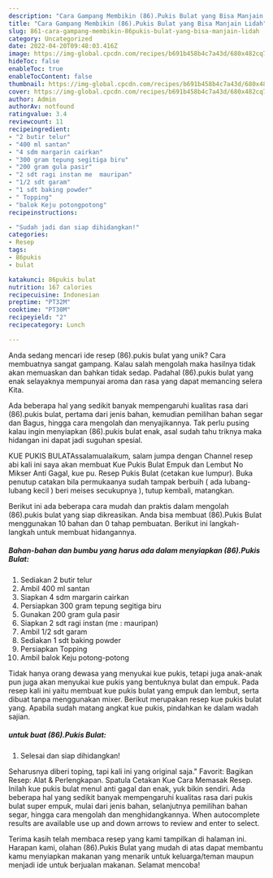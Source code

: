 ```yaml
---
description: "Cara Gampang Membikin (86).Pukis Bulat yang Bisa Manjain Lidah"
title: "Cara Gampang Membikin (86).Pukis Bulat yang Bisa Manjain Lidah"
slug: 861-cara-gampang-membikin-86pukis-bulat-yang-bisa-manjain-lidah
category: Uncategorized
date: 2022-04-20T09:48:03.416Z
image: https://img-global.cpcdn.com/recipes/b691b458b4c7a43d/680x482cq70/86pukis-bulat-foto-resep-utama.jpg
hideToc: false
enableToc: true
enableTocContent: false
thumbnail: https://img-global.cpcdn.com/recipes/b691b458b4c7a43d/680x482cq70/86pukis-bulat-foto-resep-utama.jpg
cover: https://img-global.cpcdn.com/recipes/b691b458b4c7a43d/680x482cq70/86pukis-bulat-foto-resep-utama.jpg
author: Admin
authorAv: notfound
ratingvalue: 3.4
reviewcount: 11
recipeingredient:
- "2 butir telur"
- "400 ml santan"
- "4 sdm margarin cairkan"
- "300 gram tepung segitiga biru"
- "200 gram gula pasir"
- "2 sdt ragi instan me  mauripan"
- "1/2 sdt garam"
- "1 sdt baking powder"
- " Topping"
- "balok Keju potongpotong"
recipeinstructions:

- "Sudah jadi dan siap dihidangkan!"
categories:
- Resep
tags:
- 86pukis
- bulat

katakunci: 86pukis bulat 
nutrition: 167 calories
recipecuisine: Indonesian
preptime: "PT32M"
cooktime: "PT30M"
recipeyield: "2"
recipecategory: Lunch

---
```





Anda sedang mencari ide resep (86).pukis bulat yang unik? Cara membuatnya sangat gampang. Kalau salah mengolah maka hasilnya tidak akan memuaskan dan bahkan tidak sedap. Padahal (86).pukis bulat yang enak selayaknya mempunyai aroma dan rasa yang dapat memancing selera Kita.





Ada beberapa hal yang sedikit banyak mempengaruhi kualitas rasa dari (86).pukis bulat, pertama dari jenis bahan, kemudian pemilihan bahan segar dan Bagus, hingga cara mengolah dan menyajikannya. Tak perlu pusing kalau ingin menyiapkan (86).pukis bulat enak,      asal sudah tahu triknya maka hidangan ini dapat jadi suguhan spesial.














KUE PUKIS BULATAssalamualaikum, salam jumpa dengan Channel resep abi kali ini saya akan membuat Kue Pukis Bulat Empuk dan Lembut No Mikser Anti Gagal, kue pu. Resep Pukis Bulat (cetakan kue lumpur). Buka penutup catakan bila permukaanya sudah tampak berbuih ( ada lubang- lubang kecil ) beri meises secukupnya ), tutup kembali, matangkan.






Berikut ini ada beberapa cara mudah dan praktis dalam mengolah (86).pukis bulat yang siap dikreasikan. Anda bisa membuat (86).Pukis Bulat menggunakan 10 bahan dan 0 tahap pembuatan. Berikut ini langkah-langkah untuk membuat hidangannya.

<!--inarticleads1-->

##### Bahan-bahan dan bumbu yang harus ada dalam menyiapkan (86).Pukis Bulat:

1. Sediakan 2 butir telur
1. Ambil 400 ml santan
1. Siapkan 4 sdm margarin cairkan
1. Persiapkan 300 gram tepung segitiga biru
1. Gunakan 200 gram gula pasir
1. Siapkan 2 sdt ragi instan (me : mauripan)
1. Ambil 1/2 sdt garam
1. Sediakan 1 sdt baking powder
1. Persiapkan  Topping
1. Ambil balok Keju potong-potong


Tidak hanya orang dewasa yang menyukai kue pukis, tetapi juga anak-anak pun juga akan menyukai kue pukis yang bentuknya bulat dan empuk. Pada resep kali ini yaitu membuat kue pukis bulat yang empuk dan lembut, serta dibuat tanpa menggunakan mixer. Berikut merupakan resep kue pukis bulat yang. Apabila sudah matang angkat kue pukis, pindahkan ke dalam wadah sajian. 

<!--inarticleads2-->

#####  untuk buat (86).Pukis Bulat:


1. Selesai dan siap dihidangkan!

Seharusnya diberi toping, tapi kali ini yang original saja.&#34; Favorit: Bagikan Resep: Alat &amp; Perlengkapan. Spatula Cetakan Kue Cara Memasak Resep. Inilah kue pukis bulat menul anti gagal dan enak, yuk bikin sendiri. Ada beberapa hal yang sedikit banyak mempengaruhi kualitas rasa dari pukis bulat super empuk, mulai dari jenis bahan, selanjutnya pemilihan bahan segar, hingga cara mengolah dan menghidangkannya. When autocomplete results are available use up and down arrows to review and enter to select. 

Terima kasih telah membaca resep yang kami tampilkan di halaman ini. Harapan kami, olahan (86).Pukis Bulat yang mudah di atas dapat membantu kamu menyiapkan makanan yang menarik untuk keluarga/teman maupun menjadi ide untuk berjualan makanan. Selamat mencoba!
